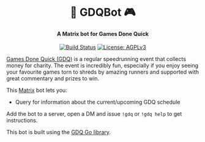 <h1 align="center">
🤖 GDQBot 🎮
</h1>
<h4 align="center">A Matrix bot for Games Done Quick</h4>
<p align="center">
    <a href="https://github.com/daenney/gdqbot/actions?query=workflow%3ACI"><img src="https://github.com/daenney/gdqbot/workflows/CI/badge.svg" alt="Build Status"></a>
    <a href="LICENSE"><img src="https://img.shields.io/github/license/daenney/gdqbot" alt="License: AGPLv3"></a>
</p>

[Games Done Quick (GDQ)](https://gamesdonequick.com/) is a regular
speedrunning event that collects money for charity. The event is incredibly
fun, especially if you enjoy seeing your favourite games torn to shreds by
amazing runners and supported with great commentary and prizes to win.

This [Matrix](https://matrix.org) bot lets you:
* Query for information about the current/upcoming GDQ schedule

Add the bot to a server, open a DM and issue `!gdq` or `!gdq help` to get
instructions.

This bot is built using the [GDQ Go library](https://github.com/daenney/gdq).
